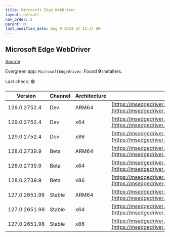```yaml
---
title: Microsoft Edge WebDriver
layout: default
nav_order: 2
parent: M
last_modified_date: Aug 9 2024 at 12:34 AM
---
```


## Microsoft Edge WebDriver

[Source](https://www.microsoft.com/edge)

Evergreen app: `MicrosoftEdgeDriver`. Found **9** installers.

Last check: 🟢

| Version       | Channel | Architecture | URI                                                                                                                                            |
| ------------- | ------- | ------------ | ---------------------------------------------------------------------------------------------------------------------------------------------- |
| 129.0.2752.4  | Dev     | ARM64        | [https://msedgedriver.azureedge.net/129.0.2752.4/edgedriver_arm64.zip](https://msedgedriver.azureedge.net/129.0.2752.4/edgedriver_arm64.zip)   |
| 129.0.2752.4  | Dev     | x64          | [https://msedgedriver.azureedge.net/129.0.2752.4/edgedriver_win64.zip](https://msedgedriver.azureedge.net/129.0.2752.4/edgedriver_win64.zip)   |
| 129.0.2752.4  | Dev     | x86          | [https://msedgedriver.azureedge.net/129.0.2752.4/edgedriver_win32.zip](https://msedgedriver.azureedge.net/129.0.2752.4/edgedriver_win32.zip)   |
| 128.0.2739.9  | Beta    | ARM64        | [https://msedgedriver.azureedge.net/128.0.2739.9/edgedriver_arm64.zip](https://msedgedriver.azureedge.net/128.0.2739.9/edgedriver_arm64.zip)   |
| 128.0.2739.9  | Beta    | x64          | [https://msedgedriver.azureedge.net/128.0.2739.9/edgedriver_win64.zip](https://msedgedriver.azureedge.net/128.0.2739.9/edgedriver_win64.zip)   |
| 128.0.2739.9  | Beta    | x86          | [https://msedgedriver.azureedge.net/128.0.2739.9/edgedriver_win32.zip](https://msedgedriver.azureedge.net/128.0.2739.9/edgedriver_win32.zip)   |
| 127.0.2651.98 | Stable  | ARM64        | [https://msedgedriver.azureedge.net/127.0.2651.98/edgedriver_arm64.zip](https://msedgedriver.azureedge.net/127.0.2651.98/edgedriver_arm64.zip) |
| 127.0.2651.98 | Stable  | x64          | [https://msedgedriver.azureedge.net/127.0.2651.98/edgedriver_win64.zip](https://msedgedriver.azureedge.net/127.0.2651.98/edgedriver_win64.zip) |
| 127.0.2651.98 | Stable  | x86          | [https://msedgedriver.azureedge.net/127.0.2651.98/edgedriver_win32.zip](https://msedgedriver.azureedge.net/127.0.2651.98/edgedriver_win32.zip) |
